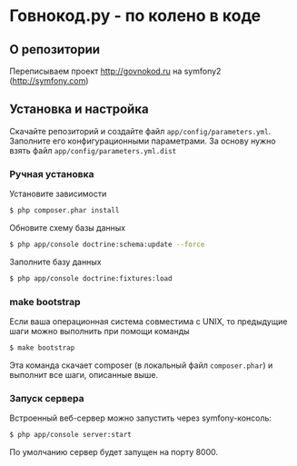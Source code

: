 # Говнокод.ру - по колено в коде

## О репозитории

Переписываем проект http://govnokod.ru на symfony2 (http://symfony.com)

## Установка и настройка

Скачайте репозиторий и создайте файл `app/config/parameters.yml`. Заполните его конфигурационными параметрами. За основу нужно взять файл `app/config/parameters.yml.dist`

### Ручная установка

Установите зависимости

``` bash
$ php composer.phar install
```

Обновите схему базы данных

``` bash
$ php app/console doctrine:schema:update --force
```

Заполните базу данных

``` bash
$ php app/console doctrine:fixtures:load
```

### make bootstrap

Если ваша операционная система совместима с UNIX, то предыдущие шаги можно выполнить при помощи команды

``` bash
$ make bootstrap
```

Эта команда скачает composer (в локальный файл `composer.phar`) и выполнит все шаги, описанные выше.

### Запуск сервера

Встроенный веб-сервер можно запустить через symfony-консоль:

``` bash
$ php app/console server:start
```

По умолчанию сервер будет запущен на порту 8000.
